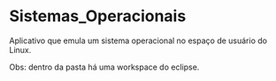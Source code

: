 # Sistemas_Operacionais

Aplicativo que emula um sistema operacional no espaço de usuário do Linux.

Obs: dentro da pasta há uma workspace do eclipse.
